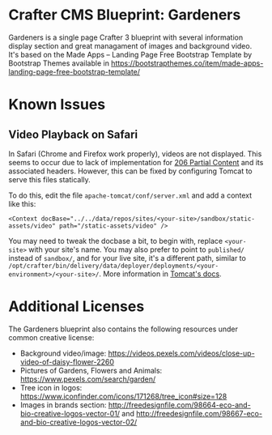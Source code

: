 # Crafter CMS Blueprint: Gardeners

Gardeners is a single page Crafter 3 blueprint with several information display section and great managament of images and background video. 
It's based on the Made Apps – Landing Page Free Bootstrap Template by Bootstrap Themes available in https://bootstrapthemes.co/item/made-apps-landing-page-free-bootstrap-template/


# Known Issues

## Video Playback on Safari
In Safari (Chrome and Firefox work properly), videos are not displayed. This seems to occur due to lack of implementation for [206 Partial Content](https://httpstatuses.com/206) and its associated headers. However, this can be fixed by configuring Tomcat to serve this files statically.

To do this, edit the file `apache-tomcat/conf/server.xml` and add a context like this:

    <Context docBase="../../data/repos/sites/<your-site>/sandbox/static-assets/video" path="/static-assets/video" />

You may need to tweak the docbase a bit, to begin with, replace `<your-site>` with your site's name. You may also prefer to point to `published/` instead of `sandbox/`, and for your live site, it's a different path, similar to `/opt/crafter/bin/delivery/data/deployer/deployments/<your-environment>/<your-site>/`.
More information in [Tomcat's docs](https://tomcat.apache.org/tomcat-8.0-doc/config/context.html).

# Additional Licenses
The Gardeners blueprint also contains the following resources under common creative license:

- Background video/image: https://videos.pexels.com/videos/close-up-video-of-daisy-flower-2260
- Pictures of Gardens, Flowers and Animals: https://www.pexels.com/search/garden/
- Tree icon in logos: https://www.iconfinder.com/icons/171268/tree_icon#size=128
- Images in brands section: http://freedesignfile.com/98664-eco-and-bio-creative-logos-vector-01/ and http://freedesignfile.com/98667-eco-and-bio-creative-logos-vector-02/

